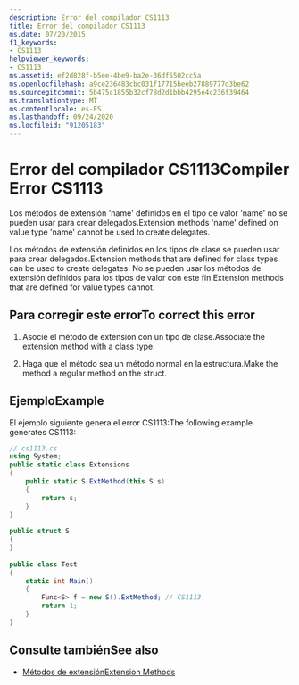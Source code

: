 ```yaml
---
description: Error del compilador CS1113
title: Error del compilador CS1113
ms.date: 07/20/2015
f1_keywords:
- CS1113
helpviewer_keywords:
- CS1113
ms.assetid: ef2d828f-b5ee-4be9-ba2e-36df5502cc5a
ms.openlocfilehash: a9ce236483cbc031f17715beeb27889777d3be62
ms.sourcegitcommit: 5b475c1855b32cf78d2d1bbb4295e4c236f39464
ms.translationtype: MT
ms.contentlocale: es-ES
ms.lasthandoff: 09/24/2020
ms.locfileid: "91205183"
---
```

# <a name="compiler-error-cs1113"></a><span data-ttu-id="02e79-103">Error del compilador CS1113</span><span class="sxs-lookup"><span data-stu-id="02e79-103">Compiler Error CS1113</span></span>

<span data-ttu-id="02e79-104">Los métodos de extensión 'name' definidos en el tipo de valor 'name' no se pueden usar para crear delegados.</span><span class="sxs-lookup"><span data-stu-id="02e79-104">Extension methods 'name' defined on value type 'name' cannot be used to create delegates.</span></span>  
  
 <span data-ttu-id="02e79-105">Los métodos de extensión definidos en los tipos de clase se pueden usar para crear delegados.</span><span class="sxs-lookup"><span data-stu-id="02e79-105">Extension methods that are defined for class types can be used to create delegates.</span></span> <span data-ttu-id="02e79-106">No se pueden usar los métodos de extensión definidos para los tipos de valor con este fin.</span><span class="sxs-lookup"><span data-stu-id="02e79-106">Extension methods that are defined for value types cannot.</span></span>  
  
## <a name="to-correct-this-error"></a><span data-ttu-id="02e79-107">Para corregir este error</span><span class="sxs-lookup"><span data-stu-id="02e79-107">To correct this error</span></span>  
  
1. <span data-ttu-id="02e79-108">Asocie el método de extensión con un tipo de clase.</span><span class="sxs-lookup"><span data-stu-id="02e79-108">Associate the extension method with a class type.</span></span>  
  
2. <span data-ttu-id="02e79-109">Haga que el método sea un método normal en la estructura.</span><span class="sxs-lookup"><span data-stu-id="02e79-109">Make the method a regular method on the struct.</span></span>  
  
## <a name="example"></a><span data-ttu-id="02e79-110">Ejemplo</span><span class="sxs-lookup"><span data-stu-id="02e79-110">Example</span></span>  

 <span data-ttu-id="02e79-111">El ejemplo siguiente genera el error CS1113:</span><span class="sxs-lookup"><span data-stu-id="02e79-111">The following example generates CS1113:</span></span>  
  
```csharp  
// cs1113.cs  
using System;  
public static class Extensions  
{  
    public static S ExtMethod(this S s)  
    {  
        return s;  
    }  
}  
  
public struct S  
{  
}  
  
public class Test  
{  
    static int Main()  
    {  
        Func<S> f = new S().ExtMethod; // CS1113  
        return 1;  
    }  
}  
```  
  
## <a name="see-also"></a><span data-ttu-id="02e79-112">Consulte también</span><span class="sxs-lookup"><span data-stu-id="02e79-112">See also</span></span>

- [<span data-ttu-id="02e79-113">Métodos de extensión</span><span class="sxs-lookup"><span data-stu-id="02e79-113">Extension Methods</span></span>](../programming-guide/classes-and-structs/extension-methods.md)
